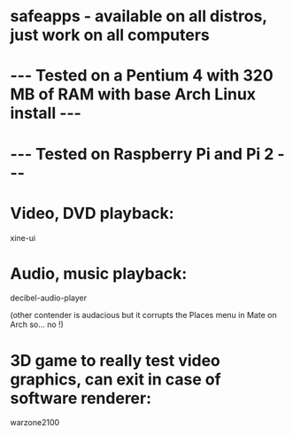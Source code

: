 # safeapps - available on all distros, just work on all computers
# --- Tested on a Pentium 4 with 320 MB of RAM with base Arch Linux install ---
# --- Tested on Raspberry Pi and Pi 2 ---

# Video, DVD playback:

xine-ui

# Audio, music playback:

decibel-audio-player

(other contender is audacious but it corrupts the Places menu in Mate on Arch so... no !)

# 3D game to really test video graphics, can exit in case of software renderer:

warzone2100

